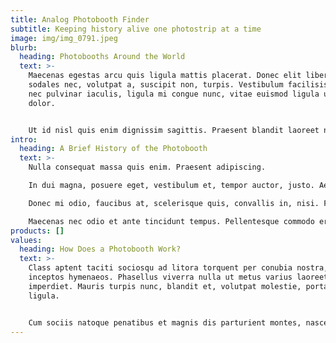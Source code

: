 ```yaml
---
title: Analog Photobooth Finder
subtitle: Keeping history alive one photostrip at a time
image: img/img_0791.jpeg
blurb:
  heading: Photobooths Around the World
  text: >-
    Maecenas egestas arcu quis ligula mattis placerat. Donec elit libero,
    sodales nec, volutpat a, suscipit non, turpis. Vestibulum facilisis, purus
    nec pulvinar iaculis, ligula mi congue nunc, vitae euismod ligula urna in
    dolor.


    Ut id nisl quis enim dignissim sagittis. Praesent blandit laoreet nibh. Praesent turpis. Curabitur blandit mollis lacus. Sed libero. Sed lectus.
intro:
  heading: A Brief History of the Photobooth
  text: >-
    Nulla consequat massa quis enim. Praesent adipiscing.

    In dui magna, posuere eget, vestibulum et, tempor auctor, justo. Aenean vulputate eleifend tellus.

    Donec mi odio, faucibus at, scelerisque quis, convallis in, nisi. Fusce vel dui.

    Maecenas nec odio et ante tincidunt tempus. Pellentesque commodo eros a enim.
products: []
values:
  heading: How Does a Photobooth Work?
  text: >-
    Class aptent taciti sociosqu ad litora torquent per conubia nostra, per
    inceptos hymenaeos. Phasellus viverra nulla ut metus varius laoreet. Aenean
    imperdiet. Mauris turpis nunc, blandit et, volutpat molestie, porta ut,
    ligula.


    Cum sociis natoque penatibus et magnis dis parturient montes, nascetur ridiculus mus. Aenean leo ligula, porttitor eu, consequat vitae, eleifend ac, enim. Aenean vulputate eleifend tellus. Donec quam felis, ultricies nec, pellentesque eu, pretium quis, sem.
---
```

